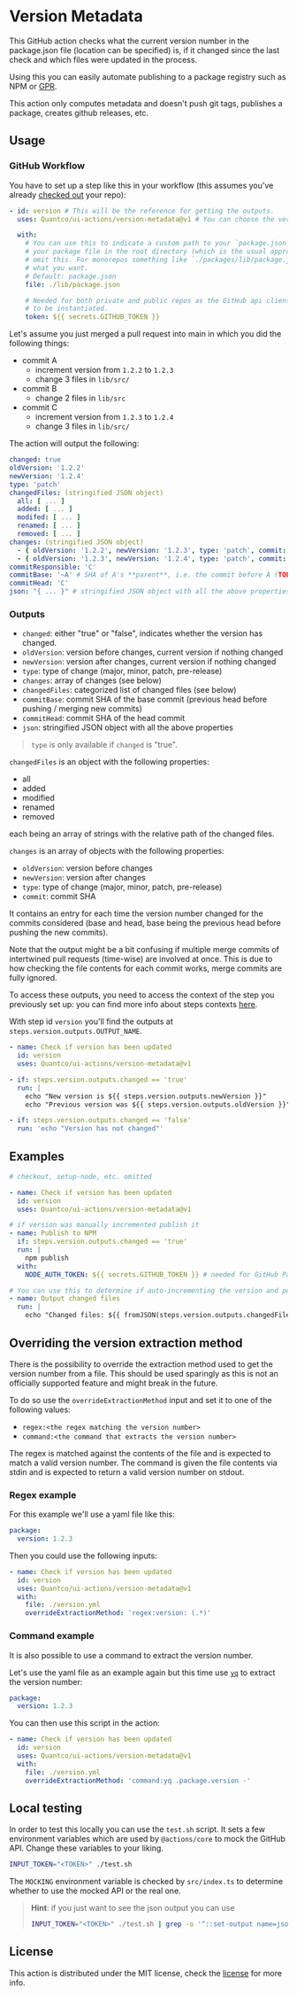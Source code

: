 # Version Metadata

This GitHub action checks what the current version number in the package.json file (location can be specified) is, if it changed since the last check and which files were updated in the process.

Using this you can easily automate publishing to a package registry such as NPM or [GPR](https://github.com/features/packages).

This action only computes metadata and doesn't push git tags, publishes a package, creates github releases, etc.


## Usage

### GitHub Workflow

You have to set up a step like this in your workflow (this assumes you've already [checked out](https://github.com/actions/checkout) your repo):

```yml
- id: version # This will be the reference for getting the outputs.
  uses: Quantco/ui-actions/version-metadata@v1 # You can choose the version/branch you prefer.

  with:
    # You can use this to indicate a custom path to your `package.json`. If you keep
    # your package file in the root directory (which is the usual approach) you can
    # omit this. For monorepos something like `./packages/lib/package.json` might be
    # what you want.
    # Default: package.json
    file: ./lib/package.json

    # Needed for both private and public repos as the GitHub api client needs a token
    # to be instantiated.
    token: ${{ secrets.GITHUB_TOKEN }}
```

Let's assume you just merged a pull request into main in which you did the following things:

- commit A
  - increment version from `1.2.2` to `1.2.3`
  - change 3 files in `lib/src/`
- commit B
  - change 2 files in `lib/src`
- commit C
  - increment version from `1.2.3` to `1.2.4`
  - change 3 files in `lib/src/`

The action will output the following:

```yml
changed: true
oldVersion: '1.2.2'
newVersion: '1.2.4'
type: 'patch'
changedFiles: (stringified JSON object)
  all: [ ... ]
  added: [ ... ]
  modifed: [ ... ]
  renamed: [ ... ]
  removed: [ ... ]
changes: (stringified JSON object)
  - { oldVersion: '1.2.2', newVersion: '1.2.3', type: 'patch', commit: 'A' }
  - { oldVersion: '1.2.3', newVersion: '1.2.4', type: 'patch', commit: 'C' }
commitResponsible: 'C'
commitBase: '~A' # SHA of A's **parent**, i.e. the commit before A (TODO: what does this mean for merge commits with 2 parents?)
commitHead: 'C'
json: "{ ... }" # stringified JSON object with all the above properties
```


### Outputs

- `changed`: either "true" or "false", indicates whether the version has changed.
- `oldVersion`: version before changes, current version if nothing changed
- `newVersion`: version after changes, current version if nothing changed
- `type`: type of change (major, minor, patch, pre-release)
- `changes`: array of changes (see below)
- `changedFiles`: categorized list of changed files (see below)
- `commitBase`: commit SHA of the base commit (previous head before pushing / merging new commits)
- `commitHead`: commit SHA of the head commit
- `json`: stringified JSON object with all the above properties

> `type` is only available if `changed` is "true".

`changedFiles` is an object with the following properties:

- all
- added
- modified
- renamed
- removed

each being an array of strings with the relative path of the changed files.

`changes` is an array of objects with the following properties:

- `oldVersion`: version before changes
- `newVersion`: version after changes
- `type`: type of change (major, minor, patch, pre-release)
- `commit`: commit SHA

It contains an entry for each time the version number changed for the commits considered (base and head, base being the previous head before pushing the new commits).

Note that the output might be a bit confusing if multiple merge commits of intertwined pull requests (time-wise) are involved at once.
This is due to how checking the file contents for each commit works, merge commits are fully ignored.

To access these outputs, you need to access the context of the step you previously set up: you can find more info about steps contexts [here](https://help.github.com/en/articles/contexts-and-expression-syntax-for-github-actions#steps-context).

With step id `version` you'll find the outputs at `steps.version.outputs.OUTPUT_NAME`.

```yml
- name: Check if version has been updated
  id: version
  uses: Quantco/ui-actions/version-metadata@v1

- if: steps.version.outputs.changed == 'true'
  run: |
    echo "New version is ${{ steps.version.outputs.newVersion }}"
    echo "Previous version was ${{ steps.version.outputs.oldVersion }}"

- if: steps.version.outputs.changed == 'false'
  run: 'echo "Version has not changed"'
```


## Examples

```yml
# checkout, setup-node, etc. omitted

- name: Check if version has been updated
  id: version
  uses: Quantco/ui-actions/version-metadata@v1

# if version was manually incremented publish it
- name: Publish to NPM
  if: steps.version.outputs.changed == 'true'
  run: |
    npm publish
  with:
    NODE_AUTH_TOKEN: ${{ secrets.GITHUB_TOKEN }} # needed for GitHub Package Registry, can omit otherwise

# You can use this to determine if auto-incrementing the version and publishing is useful
- name: Output changed files
  run: |
    echo "Changed files: ${{ fromJSON(steps.version.outputs.changedFiles).all }}"
```

## Overriding the version extraction method

There is the possibility to override the extraction method used to get the version number from a file.
This should be used sparingly as this is not an officially supported feature and might break in the future.

To do so use the `overrideExtractionMethod` input and set it to one of the following values:

- `regex:<the regex matching the version number>`
- `command:<the command that extracts the version number>`

The regex is matched against the contents of the file and is expected to match a valid version number.
The command is given the file contents via stdin and is expected to return a valid version number on stdout.

### Regex example

For this example we'll use a yaml file like this:

```yml
package:
  version: 1.2.3
```

Then you could use the following inputs:

```yml
- name: Check if version has been updated
  id: version
  uses: Quantco/ui-actions/version-metadata@v1
  with:
    file: ./version.yml
    overrideExtractionMethod: 'regex:version: (.*)'
```

### Command example

It is also possible to use a command to extract the version number.

Let's use the yaml file as an example again but this time use [`yq`](https://github.com/mikefarah/yq) to extract the version number:

```yml
package:
  version: 1.2.3
```

You can then use this script in the action:

```yml
- name: Check if version has been updated
  id: version
  uses: Quantco/ui-actions/version-metadata@v1
  with:
    file: ./version.yml
    overrideExtractionMethod: 'command:yq .package.version -'
```


## Local testing

In order to test this locally you can use the `test.sh` script.
It sets a few environment variables which are used by `@actions/core` to mock the GitHub API.
Change these variables to your liking.

```sh
INPUT_TOKEN="<TOKEN>" ./test.sh
```

The `MOCKING` environment variable is checked by `src/index.ts` to determine whether to use the mocked API or the real one.

> **Hint**: if you just want to see the json output you can use
> ```sh
> INPUT_TOKEN="<TOKEN>" ./test.sh | grep -o '^::set-output name=json::.*$' | sed 's/::set-output name=json:://g' | jq
> ```


## License

This action is distributed under the MIT license, check the [license](../LICENSE) for more info.
